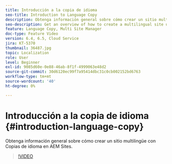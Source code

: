 ```yaml
---
title: Introducción a la copia de idioma
seo-title: Introduction to Language Copy
description: Obtenga información general sobre cómo crear un sitio multilingüe con Copias de idioma en AEM Sites
seo-description: Get an overview of how to create a multilingual site using Language Copy in AEM Sites
feature: Language Copy, Multi Site Manager
doc-type: Feature Video
version: 6.4, 6.5, Cloud Service
jira: KT-5370
thumbnail: 36487.jpg
topic: Localization
role: User
level: Beginner
exl-id: 9085d60e-0e88-46ab-8f1f-4999063e48d2
source-git-commit: 30d6120ec99f7a95414dbc31c0cb002152bd6763
workflow-type: tm+mt
source-wordcount: '40'
ht-degree: 0%

---
```


# Introducción a la copia de idioma {#introduction-language-copy}

Obtenga información general sobre cómo crear un sitio multilingüe con Copias de idioma en AEM Sites.

>[!VIDEO](https://video.tv.adobe.com/v/36487?quality=12&learn=on)
